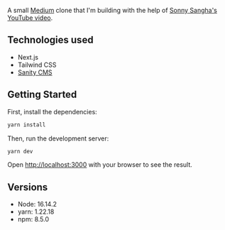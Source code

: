 A small [Medium](<[Medium](https://medium.com/)>) clone that I'm building with the help of [Sonny Sangha's YouTube video](https://www.youtube.com/watch?v=I2dcpatq54o&t=10283s&ab_channel=SonnySangha).

## Technologies used

- Next.js
- Tailwind CSS
- [Sanity CMS](https://www.sanity.io/)

## Getting Started

First, install the dependencies:

```bash
yarn install
```

Then, run the development server:

```bash
yarn dev
```

Open [http://localhost:3000](http://localhost:3000) with your browser to see the result.

## Versions

- Node: 16.14.2
- yarn: 1.22.18
- npm: 8.5.0
